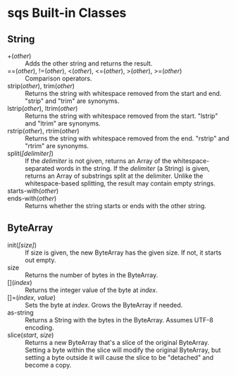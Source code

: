 sqs Built-in Classes
=====

## String

<dl>

<dt> +(<i>other</i>) </dt>
<dd> Adds the other string and returns the result. <dd>

<dt>==(<i>other</i>), !=(<i>other</i>), <(<i>other</i>), <=(<i>other</i>), >(<i>other</i>), >=(<i>other</i>) </dt>
<dd> Comparison operators. </dd>

<dt> strip(<i>other</i>), trim(<i>other</i>) </dt>
<dd> Returns the string with whitespace removed from the start and end.  "strip" and "trim" are synonyms. </dd>
<dt> lstrip(<i>other</i>), ltrim(<i>other</i>) </dt>
<dd> Returns the string with whitespace removed from the start.  "lstrip" and "ltrim" are synonyms. </dd>
<dt> rstrip(<i>other</i>), rtrim(<i>other</i>) </dt>
<dd> Returns the string with whitespace removed from the end.  "rstrip" and "rtrim" are synonyms. </dd>

<dt> split(<i>[delimiter]</i>) </dt>
<dd>
If the <i>delimiter</i> is not given, returns an Array of the whitespace-separated words in the string.
If the <i>delimiter</i> (a String) is given, returns an Array of substrings split at the delimiter.  Unlike the whitespace-based splitting, the result may contain empty strings.
</dd>

<dt> starts-with(<i>other</i>) </dt>
<dt> ends-with(<i>other</i>) </dt>
<dd> Returns whether the string starts or ends with the other string. </dd>

</dl>


## ByteArray

<dl>

<dt> init(<i>[size]</i>) <dt>
<dd> If size is given, the new ByteArray has the given size.  If not, it starts out empty. </dd>

<dt> size </dt>
<dd> Returns the number of bytes in the ByteArray. </dd>

<dt> [](<i>index</i>) </dt>
<dd> Returns the integer value of the byte at <i>index</i>. </dd>

<dt> []=(<i>index</i>, <i>value</i>) </dt>
<dd> Sets the byte at <i>index</i>. Grows the ByteArray if needed. </dd>

<dt> as-string </dt>
<dd> Returns a String with the bytes in the ByteArray.  Assumes UTF-8 encoding. </dd>

<dt> slice(<i>start</i>, <i>size</i>) </dt>
<dd> Returns a new ByteArray that's a slice of the original ByteArray.  Setting a byte within the slice will modify the original ByteArray, but setting a byte outside it will cause the slice to be "detached" and become a copy. </dd>
	
</dl>



